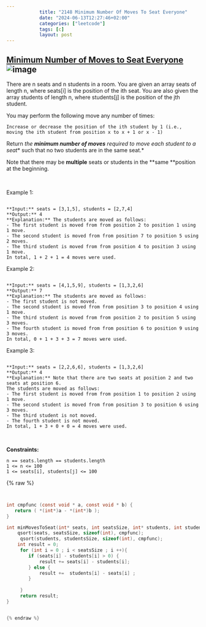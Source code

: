 ```yaml
---
            title: "2148 Minimum Number Of Moves To Seat Everyone"
            date: "2024-06-13T12:27:46+02:00"
            categories: ["leetcode"]
            tags: [c]
            layout: post
---
```

            
## [Minimum Number of Moves to Seat Everyone](https://leetcode.com/problems/minimum-number-of-moves-to-seat-everyone) ![image](https://img.shields.io/badge/Difficulty-Easy-brightgreen)

There are n seats and n students in a room. You are given an array seats of length n, where seats[i] is the position of the ith seat. You are also given the array students of length n, where students[j] is the position of the jth student.

You may perform the following move any number of times:

	Increase or decrease the position of the ith student by 1 (i.e., moving the ith student from position x to x + 1 or x - 1)

Return *the **minimum number of moves** required to move each student to a seat** such that no two students are in the same seat.*

Note that there may be **multiple** seats or students in the **same **position at the beginning.

 

Example 1:

```

**Input:** seats = [3,1,5], students = [2,7,4]
**Output:** 4
**Explanation:** The students are moved as follows:
- The first student is moved from from position 2 to position 1 using 1 move.
- The second student is moved from from position 7 to position 5 using 2 moves.
- The third student is moved from from position 4 to position 3 using 1 move.
In total, 1 + 2 + 1 = 4 moves were used.

```

Example 2:

```

**Input:** seats = [4,1,5,9], students = [1,3,2,6]
**Output:** 7
**Explanation:** The students are moved as follows:
- The first student is not moved.
- The second student is moved from from position 3 to position 4 using 1 move.
- The third student is moved from from position 2 to position 5 using 3 moves.
- The fourth student is moved from from position 6 to position 9 using 3 moves.
In total, 0 + 1 + 3 + 3 = 7 moves were used.

```

Example 3:

```

**Input:** seats = [2,2,6,6], students = [1,3,2,6]
**Output:** 4
**Explanation:** Note that there are two seats at position 2 and two seats at position 6.
The students are moved as follows:
- The first student is moved from from position 1 to position 2 using 1 move.
- The second student is moved from from position 3 to position 6 using 3 moves.
- The third student is not moved.
- The fourth student is not moved.
In total, 1 + 3 + 0 + 0 = 4 moves were used.

```

 

**Constraints:**

	n == seats.length == students.length
	1 <= n <= 100
	1 <= seats[i], students[j] <= 100

{% raw %}


```c


int cmpfunc (const void * a, const void * b) {
   return ( *(int*)a - *(int*)b );
}

int minMovesToSeat(int* seats, int seatsSize, int* students, int studentsSize) {
    qsort(seats, seatsSize, sizeof(int), cmpfunc);
     qsort(students, studentsSize, sizeof(int), cmpfunc);
    int result = 0;
     for (int i = 0 ; i < seatsSize ; i ++){
        if (seats[i] - students[i] > 0) {
            result += seats[i] - students[i];
        } else {
            result +=  students[i] - seats[i] ;
        }
        
     }
     return result;
}


{% endraw %}
